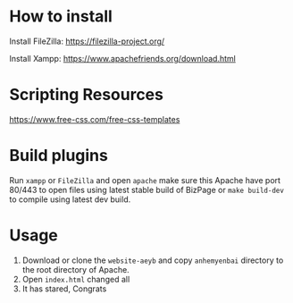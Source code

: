 # How to install
Install FileZilla:  https://filezilla-project.org/

Install Xampp: https://www.apachefriends.org/download.html

# Scripting Resources
https://www.free-css.com/free-css-templates

# Build plugins
Run `xampp` or `FileZilla` and open `apache` make sure this Apache have port 80/443 to open files using latest stable build of BizPage or `make build-dev` to compile using latest dev build.

# Usage
1. Download or clone the `website-aeyb` and copy `anhemyenbai` directory to the root directory of Apache.
2. Open `index.html` changed all
3. It has stared, Congrats
